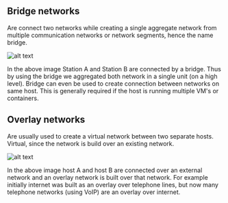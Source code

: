 

## Bridge networks 
 Are connect two networks while creating a single aggregate network from multiple communication networks or network segments, hence the name bridge.


![alt text](https://github.com/collabnix/dockerlabs/blob/master/beginners/images/Bridge_network.png)

In the above image Station A and Station B are connected by a bridge. Thus by using the bridge we aggregated both network in a single unit (on a high level). Bridge can even be used to create connection between networks on same host. This is generally required if the host is running multiple VM's or containers.

## Overlay networks 

Are usually used to create a virtual network between two separate hosts. Virtual, since the network is build over an existing network.

![alt text](https://github.com/collabnix/dockerlabs/blob/master/beginners/images/Overlay_network.png)

In the above image host A and host B are connected over an external network and an overlay network is built over that network. For example initially internet was built as an overlay over telephone lines, but now many telephone networks (using VoIP) are an overlay over internet.

